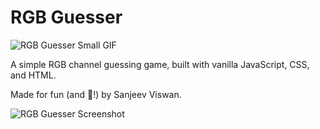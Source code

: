 # RGB Guesser

![RGB Guesser Small GIF](https://i.imgur.com/Dqm10J1.gif)

A simple RGB channel guessing game, built with vanilla JavaScript, CSS, and HTML. 

Made for fun (and 🌈!) by Sanjeev Viswan.

![RGB Guesser Screenshot](https://i.imgur.com/WMBA3eq.png)
